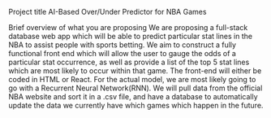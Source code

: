 Project title
AI-Based Over/Under Predictor for NBA Games

Brief overview of what you are proposing 
We are proposing a full-stack database web app which will be able to predict particular stat lines in the NBA to assist people with sports betting. We aim to construct a fully functional front end which will allow the user to gauge the odds of a particular stat occurrence, as well as provide a list of the top 5 stat lines which are most likely to occur within that game. The front-end will either be coded in HTML or React. For the actual model, we are most likely going to go with a Recurrent Neural Network(RNN). We will pull data from the official NBA website and sort it in a .csv file, and have a database to automatically update the data we currently have which games which happen in the future.
